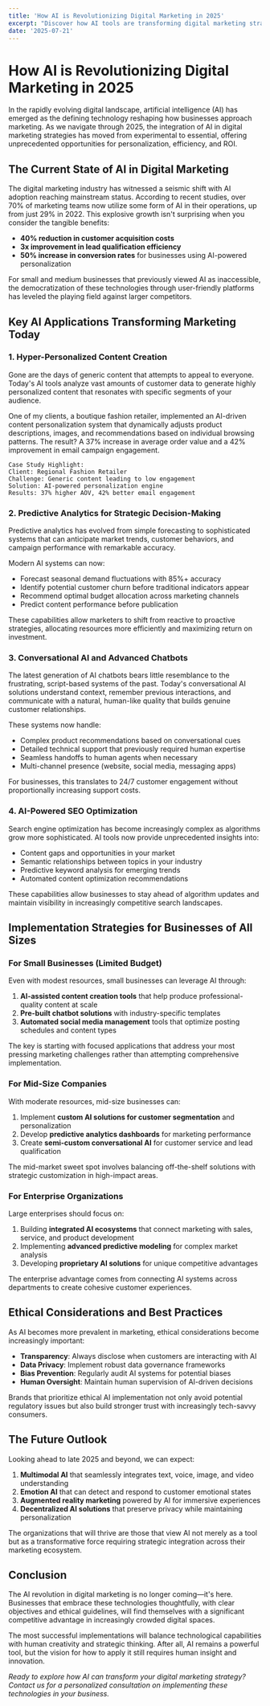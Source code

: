```yaml
---
title: 'How AI is Revolutionizing Digital Marketing in 2025'
excerpt: "Discover how AI tools are transforming digital marketing strategies and how businesses of all sizes can leverage this technology for better ROI."
date: '2025-07-21'
---
```


# How AI is Revolutionizing Digital Marketing in 2025

In the rapidly evolving digital landscape, artificial intelligence (AI) has emerged as the defining technology reshaping how businesses approach marketing. As we navigate through 2025, the integration of AI in digital marketing strategies has moved from experimental to essential, offering unprecedented opportunities for personalization, efficiency, and ROI.

## The Current State of AI in Digital Marketing

The digital marketing industry has witnessed a seismic shift with AI adoption reaching mainstream status. According to recent studies, over 70% of marketing teams now utilize some form of AI in their operations, up from just 29% in 2022. This explosive growth isn't surprising when you consider the tangible benefits:

- **40% reduction in customer acquisition costs**
- **3x improvement in lead qualification efficiency**
- **50% increase in conversion rates** for businesses using AI-powered personalization

For small and medium businesses that previously viewed AI as inaccessible, the democratization of these technologies through user-friendly platforms has leveled the playing field against larger competitors.

## Key AI Applications Transforming Marketing Today

### 1. Hyper-Personalized Content Creation

Gone are the days of generic content that attempts to appeal to everyone. Today's AI tools analyze vast amounts of customer data to generate highly personalized content that resonates with specific segments of your audience.

One of my clients, a boutique fashion retailer, implemented an AI-driven content personalization system that dynamically adjusts product descriptions, images, and recommendations based on individual browsing patterns. The result? A 37% increase in average order value and a 42% improvement in email campaign engagement.

```
Case Study Highlight:
Client: Regional Fashion Retailer
Challenge: Generic content leading to low engagement
Solution: AI-powered personalization engine
Results: 37% higher AOV, 42% better email engagement
```

### 2. Predictive Analytics for Strategic Decision-Making

Predictive analytics has evolved from simple forecasting to sophisticated systems that can anticipate market trends, customer behaviors, and campaign performance with remarkable accuracy.

Modern AI systems can now:

- Forecast seasonal demand fluctuations with 85%+ accuracy
- Identify potential customer churn before traditional indicators appear
- Recommend optimal budget allocation across marketing channels
- Predict content performance before publication

These capabilities allow marketers to shift from reactive to proactive strategies, allocating resources more efficiently and maximizing return on investment.

### 3. Conversational AI and Advanced Chatbots

The latest generation of AI chatbots bears little resemblance to the frustrating, script-based systems of the past. Today's conversational AI solutions understand context, remember previous interactions, and communicate with a natural, human-like quality that builds genuine customer relationships.

These systems now handle:

- Complex product recommendations based on conversational cues
- Detailed technical support that previously required human expertise
- Seamless handoffs to human agents when necessary
- Multi-channel presence (website, social media, messaging apps)

For businesses, this translates to 24/7 customer engagement without proportionally increasing support costs.

### 4. AI-Powered SEO Optimization

Search engine optimization has become increasingly complex as algorithms grow more sophisticated. AI tools now provide unprecedented insights into:

- Content gaps and opportunities in your market
- Semantic relationships between topics in your industry
- Predictive keyword analysis for emerging trends
- Automated content optimization recommendations

These capabilities allow businesses to stay ahead of algorithm updates and maintain visibility in increasingly competitive search landscapes.

## Implementation Strategies for Businesses of All Sizes

### For Small Businesses (Limited Budget)

Even with modest resources, small businesses can leverage AI through:

1. **AI-assisted content creation tools** that help produce professional-quality content at scale
2. **Pre-built chatbot solutions** with industry-specific templates
3. **Automated social media management** tools that optimize posting schedules and content types

The key is starting with focused applications that address your most pressing marketing challenges rather than attempting comprehensive implementation.

### For Mid-Size Companies

With moderate resources, mid-size businesses can:

1. Implement **custom AI solutions for customer segmentation** and personalization
2. Develop **predictive analytics dashboards** for marketing performance
3. Create **semi-custom conversational AI** for customer service and lead qualification

The mid-market sweet spot involves balancing off-the-shelf solutions with strategic customization in high-impact areas.

### For Enterprise Organizations

Large enterprises should focus on:

1. Building **integrated AI ecosystems** that connect marketing with sales, service, and product development
2. Implementing **advanced predictive modeling** for complex market analysis
3. Developing **proprietary AI solutions** for unique competitive advantages

The enterprise advantage comes from connecting AI systems across departments to create cohesive customer experiences.

## Ethical Considerations and Best Practices

As AI becomes more prevalent in marketing, ethical considerations become increasingly important:

- **Transparency**: Always disclose when customers are interacting with AI
- **Data Privacy**: Implement robust data governance frameworks
- **Bias Prevention**: Regularly audit AI systems for potential biases
- **Human Oversight**: Maintain human supervision of AI-driven decisions

Brands that prioritize ethical AI implementation not only avoid potential regulatory issues but also build stronger trust with increasingly tech-savvy consumers.

## The Future Outlook

Looking ahead to late 2025 and beyond, we can expect:

1. **Multimodal AI** that seamlessly integrates text, voice, image, and video understanding
2. **Emotion AI** that can detect and respond to customer emotional states
3. **Augmented reality marketing** powered by AI for immersive experiences
4. **Decentralized AI solutions** that preserve privacy while maintaining personalization

The organizations that will thrive are those that view AI not merely as a tool but as a transformative force requiring strategic integration across their marketing ecosystem.

## Conclusion

The AI revolution in digital marketing is no longer coming—it's here. Businesses that embrace these technologies thoughtfully, with clear objectives and ethical guidelines, will find themselves with a significant competitive advantage in increasingly crowded digital spaces.

The most successful implementations will balance technological capabilities with human creativity and strategic thinking. After all, AI remains a powerful tool, but the vision for how to apply it still requires human insight and innovation.

*Ready to explore how AI can transform your digital marketing strategy? Contact us for a personalized consultation on implementing these technologies in your business.*